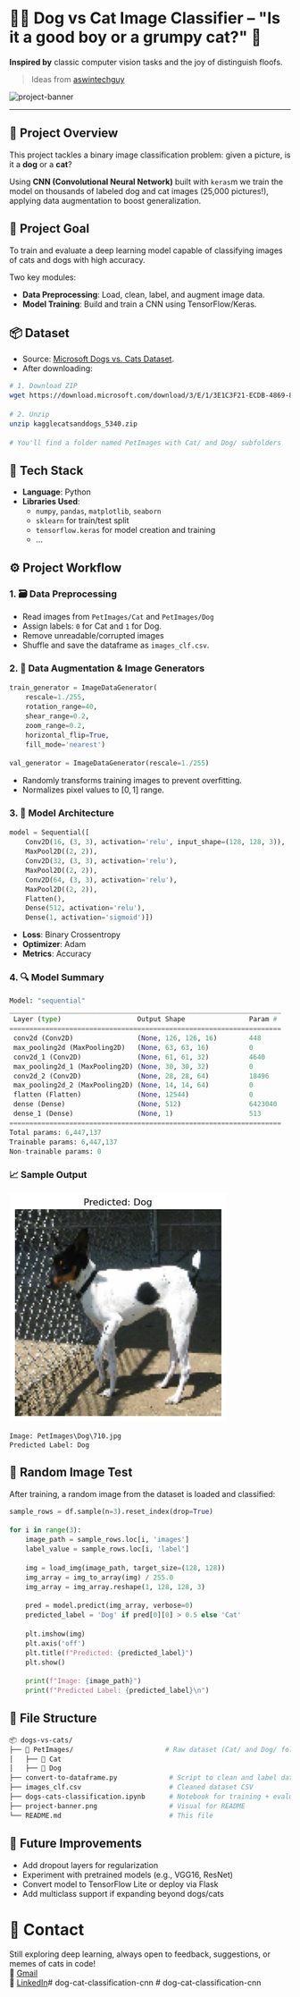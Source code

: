 # 🐶🐱 **Dog vs Cat Image Classifier – "Is it a good boy or a grumpy cat?"** 📸
**Inspired by** classic computer vision tasks and the joy of distinguish floofs. 
> Ideas from [aswintechguy](https://github.com/aswintechguy/Deep-Learning-Projects/tree/main/Dogs%20vs%20Cats%20Image%20Classification%20-%20CNN)

![project-banner](project-banner.png)

---

## 🚀 **Project Overview**
This project tackles a binary image classification problem: given a picture, is it a **dog** or a **cat**?

Using **CNN (Convolutional Neural Network)** built with `keras`m we train the model on thousands of labeled dog and cat images (25,000 pictures!), applying data augmentation to boost generalization.

## 🎯 **Project Goal**
To train and evaluate a deep learning model capable of classifying images of cats and dogs with high accuracy.

Two key modules:
* **Data Preprocessing**: Load, clean, label, and augment image data.
* **Model Training**: Build and train a CNN using TensorFlow/Keras.

## 📦 **Dataset**
* Source: [Microsoft Dogs vs. Cats Dataset](https://download.microsoft.com/download/3/E/1/3E1C3F21-ECDB-4869-8368-6DEBA77B919F/kagglecatsanddogs_5340.zip).
* After downloading:
```bash
# 1. Download ZIP
wget https://download.microsoft.com/download/3/E/1/3E1C3F21-ECDB-4869-8368-6DEBA77B919F/kagglecatsanddogs_5340.zip

# 2. Unzip
unzip kagglecatsanddogs_5340.zip

# You'll find a folder named PetImages with Cat/ and Dog/ subfolders
```

## 🧱 **Tech Stack**
* **Language**: Python
* **Libraries Used**:
    * `numpy`, `pandas`, `matplotlib`, `seaborn`
    * `sklearn` for train/test split
    * `tensorflow.keras` for model creation and training
    * ...

## ⚙️ **Project Workflow**
### **1. 🗃️ Data Preprocessing**
* Read images from `PetImages/Cat` and `PetImages/Dog`
* Assign labels: `0` for Cat and `1` for Dog.
* Remove unreadable/corrupted images
* Shuffle and save the dataframe as `images_clf.csv`.

### **2. 🔄 Data Augmentation & Image Generators**
```python
train_generator = ImageDataGenerator(
    rescale=1./255,
    rotation_range=40,
    shear_range=0.2,
    zoom_range=0.2,
    horizontal_flip=True,
    fill_mode='nearest')

val_generator = ImageDataGenerator(rescale=1./255)
```
* Randomly transforms training images to prevent overfitting.
* Normalizes pixel values to $[0, 1]$ range.

### **3. 🧠 Model Architecture**
```python
model = Sequential([
    Conv2D(16, (3, 3), activation='relu', input_shape=(128, 128, 3)),
    MaxPool2D((2, 2)),
    Conv2D(32, (3, 3), activation='relu'),
    MaxPool2D((2, 2)),
    Conv2D(64, (3, 3), activation='relu'),
    MaxPool2D((2, 2)),
    Flatten(),
    Dense(512, activation='relu'),
    Dense(1, activation='sigmoid')])
```
* **Loss**: Binary Crossentropy
* **Optimizer**: Adam
* **Metrics**: Accuracy

### **4. 🔍 Model Summary**

```python
Model: "sequential"
____________________________________________________________________
 Layer (type)                   Output Shape                Param #   
====================================================================
 conv2d (Conv2D)                (None, 126, 126, 16)        448       
 max_pooling2d (MaxPooling2D)   (None, 63, 63, 16)          0         
 conv2d_1 (Conv2D)              (None, 61, 61, 32)          4640      
 max_pooling2d_1 (MaxPooling2D) (None, 30, 30, 32)          0         
 conv2d_2 (Conv2D)              (None, 28, 28, 64)          18496     
 max_pooling2d_2 (MaxPooling2D) (None, 14, 14, 64)          0         
 flatten (Flatten)              (None, 12544)               0         
 dense (Dense)                  (None, 512)                 6423040   
 dense_1 (Dense)                (None, 1)                   513       
====================================================================
Total params: 6,447,137
Trainable params: 6,447,137
Non-trainable params: 0
```

### **📈 Sample Output**
![alt text](sample-output.png)
```
Image: PetImages\Dog\710.jpg
Predicted Label: Dog
```

## 🧪 **Random Image Test**

After training, a random image from the dataset is loaded and classified:

```python
sample_rows = df.sample(n=3).reset_index(drop=True)

for i in range(3):
    image_path = sample_rows.loc[i, 'images']
    label_value = sample_rows.loc[i, 'label']

    img = load_img(image_path, target_size=(128, 128))
    img_array = img_to_array(img) / 255.0
    img_array = img_array.reshape(1, 128, 128, 3)

    pred = model.predict(img_array, verbose=0)
    predicted_label = 'Dog' if pred[0][0] > 0.5 else 'Cat'

    plt.imshow(img)
    plt.axis('off')
    plt.title(f"Predicted: {predicted_label}")
    plt.show()

    print(f"Image: {image_path}")
    print(f"Predicted Label: {predicted_label}\n")
```

## 📁 **File Structure**

```bash
📦 dogs-vs-cats/
├── 📁 PetImages/                       # Raw dataset (Cat/ and Dog/ folders)
│   ├── 📁 Cat
│   ├── 📁 Dog
├── convert-to-dataframe.py             # Script to clean and label data
├── images_clf.csv                      # Cleaned dataset CSV
├── dogs-cats-classification.ipynb      # Notebook for training + evaluation
├── project-banner.png                  # Visual for README
└── README.md                           # This file
```

## 🧩 **Future Improvements**

* Add dropout layers for regularization
* Experiment with pretrained models (e.g., VGG16, ResNet)
* Convert model to TensorFlow Lite or deploy via Flask
* Add multiclass support if expanding beyond dogs/cats

# 💬 **Contact**

Still exploring deep learning, always open to feedback, suggestions, or memes of cats in code!<br>
📧 [Gmail](andrhmdk@gmail.com)<br>
🔗 [LinkedIn](https://www.linkedin.com/in/hmdkien/)#   d o g - c a t - c l a s s i f i c a t i o n - c n n 
 
 #   d o g - c a t - c l a s s i f i c a t i o n - c n n 
 
 